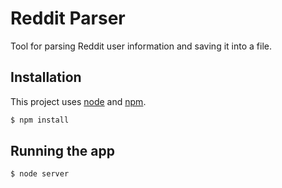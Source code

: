 # Reddit Parser

Tool for parsing Reddit user information and saving it into a file.

## Installation

This project uses [node](http://nodejs.org) and [npm](https://npmjs.com).

```sh
$ npm install
```

## Running the app

```sh
$ node server
```